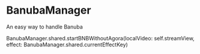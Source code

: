 # BanubaManager
An easy way to handle Banuba

BanubaManager.shared.startBNBWithoutAgora(localVideo: self.streamView,
                                                  effect: BanubaManager.shared.currentEffectKey)
